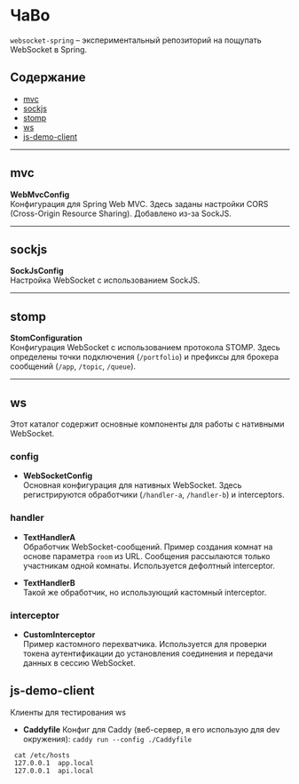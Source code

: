 # ЧаВо

`websocket-spring` – экспериментальный репозиторий на пощупать WebSocket в Spring. 

## Содержание

- [mvc](#mvc)
- [sockjs](#sockjs)
- [stomp](#stomp)
- [ws](#ws)
- [js-demo-client](#js-demo-client)

---

## mvc

**WebMvcConfig**  
Конфигурация для Spring Web MVC. Здесь заданы настройки CORS (Cross-Origin Resource Sharing). Добавлено из-за SockJS.

---

## sockjs

**SockJsConfig**  
Настройка WebSocket с использованием SockJS.

---

## stomp

**StomConfiguration**  
Конфигурация WebSocket с использованием протокола STOMP. Здесь определены точки подключения (`/portfolio`) и префиксы для брокера сообщений (`/app`, `/topic`, `/queue`).

---

## ws

Этот каталог содержит основные компоненты для работы с нативными WebSocket.

### config

- **WebSocketConfig**  
  Основная конфигурация для нативных WebSocket. Здесь регистрируются обработчики (`/handler-a`, `/handler-b`) и interceptors.

### handler

- **TextHandlerA**  
  Обработчик WebSocket-сообщений. Пример создания комнат на основе параметра `room` из URL. Сообщения рассылаются только участникам одной комнаты. Используется дефолтный interceptor.

- **TextHandlerB**  
  Такой же обработчик, но использующий кастомный interceptor.

### interceptor

- **CustomInterceptor**  
  Пример кастомного перехватчика. Используется для проверки токена аутентификации до установления соединения и передачи данных в сессию WebSocket.

## js-demo-client

Клиенты для тестирования ws

- **Caddyfile**
 Конфиг для Caddy (веб-сервер, я его использую для dev окружения):
 ``caddy run --config ./Caddyfile``
 ```
  cat /etc/hosts
  127.0.0.1  app.local
  127.0.0.1  api.local
 ```